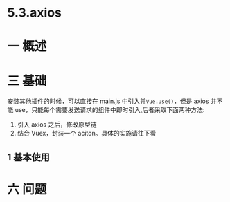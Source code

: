 # 5.3.axios
# 一 概述
# 三 基础
安装其他插件的时候，可以直接在 main.js 中引入并`Vue.use()`，但是 axios 并不能 use，只能每个需要发送请求的组件中即时引入,后者采取下面两种方法:
1. 引入 axios 之后，修改原型链
2. 结合 Vuex，封装一个 aciton。具体的实施请往下看

## 1 基本使用


# 六 问题